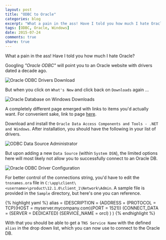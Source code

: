 ```yaml
---
layout: post
title: "ODBC to Oracle"
categories: blog
excerpt: "What a pain in the ass! Have I told you how much I hate Oracle?"
tags: [ODBC, Oracle, Windows]
date: 2015-07-24
comments: true
share: true
---
```


What a pain in the ass! Have I told you how much I hate Oracle?

Googling *"Oracle ODBC"* will point you to an Oracle website with drivers dated a decade ago.

![Oracle ODBC Drivers Download](http://res.cloudinary.com/ianliew/image/upload/v1438653266/w0qani.png)

But when you click on `What's New` and click back on `Downloads` again ...

![Oracle Database on Windows Downloads](http://res.cloudinary.com/ianliew/image/upload/v1438653467/tggmv4.png)

A completely different page emerged with links to items you'd actually want. For convenient sake, link to page [here](http://www.oracle.com/technetwork/database/windows/downloads/index.html).

Download and install the `Oracle Data Access Components and Tools - .NET and Windows`. After installation, you should have the following in your list of drivers.

![ODBC Data Source Administrator](http://res.cloudinary.com/ianliew/image/upload/v1438654115/tonszl.png)

But upon adding a new `Data Source` (within `System DSN`), the limited options here will most likely not allow you to successfully connect to an Oracle DB.

![Oracle ODBC Driver Configuration](http://res.cloudinary.com/ianliew/image/upload/v1438654535/jb5slj.png)

For better control of the connections string, you'd have to edit the `tnsnames.ora` file in `C:\app\client\<username>\product\12.1.0\client_1\Network\Admin`. A sample file is provided in the `Sample` directory, but here's one you can reference.

{% highlight yaml %}
alias =
  (DESCRIPTION =
    (ADDRESS = (PROTOCOL = TCP)(HOST = myserver.mycompany.com)(PORT = 1521))
    (CONNECT_DATA =
      (SERVER = DEDICATED)
      (SERVICE_NAME = orcl)
    )
  )
{% endhighlight %}

With that you should be able to get a `TNS Service Name` with the defined `alias` in the drop down list, which you can now use to connect to the Oracle DB.
